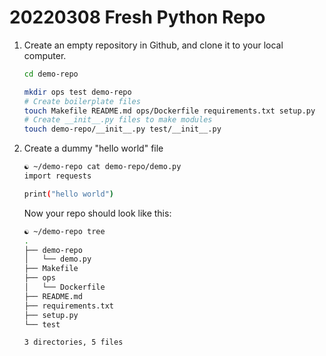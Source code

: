 # 20220308 Fresh Python Repo

1. Create an empty repository in Github, and clone it to your local computer.

    ```bash
    cd demo-repo

    mkdir ops test demo-repo
    # Create boilerplate files
    touch Makefile README.md ops/Dockerfile requirements.txt setup.py
    # Create __init__.py files to make modules
    touch demo-repo/__init__.py test/__init__.py
    ```

2. Create a dummy "hello world" file

    ```bash
    ☯ ~/demo-repo cat demo-repo/demo.py
    import requests

    print("hello world")
    ```

    Now your repo should look like this:

    ```bash
    ☯ ~/demo-repo tree
    .
    ├── demo-repo
    │   └── demo.py
    ├── Makefile
    ├── ops
    │   └── Dockerfile
    ├── README.md
    ├── requirements.txt
    ├── setup.py
    └── test

    3 directories, 5 files
    ```
